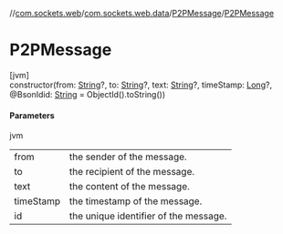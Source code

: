 //[com.sockets.web](../../../index.md)/[com.sockets.web.data](../index.md)/[P2PMessage](index.md)/[P2PMessage](-p2-p-message.md)

# P2PMessage

[jvm]\
constructor(from: [String](https://kotlinlang.org/api/latest/jvm/stdlib/kotlin/-string/index.html)?, to: [String](https://kotlinlang.org/api/latest/jvm/stdlib/kotlin/-string/index.html)?, text: [String](https://kotlinlang.org/api/latest/jvm/stdlib/kotlin/-string/index.html)?, timeStamp: [Long](https://kotlinlang.org/api/latest/jvm/stdlib/kotlin/-long/index.html)?, @BsonIdid: [String](https://kotlinlang.org/api/latest/jvm/stdlib/kotlin/-string/index.html) = ObjectId().toString())

#### Parameters

jvm

| | |
|---|---|
| from | the sender of the message. |
| to | the recipient of the message. |
| text | the content of the message. |
| timeStamp | the timestamp of the message. |
| id | the unique identifier of the message. |
